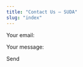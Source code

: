 ```yaml
---
title: "Contact Us – SUDA"
slug: "index"
---
```


  
Your email:  
  
  
  
Your message:  
  
  
  
Send